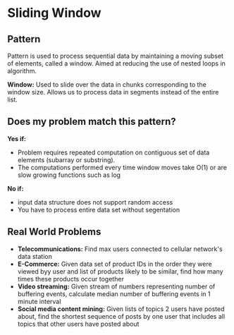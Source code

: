 # Sliding Window

## Pattern

Pattern is used to process sequential data by maintaining a moving subset of elements, called a window. Aimed at reducing the use of nested loops in algorithm.

**Window:** Used to slide over the data in chunks corresponding to the window size. Allows us to process data in segments instead of the entire list.

## Does my problem match this pattern?

**Yes if:**
- Problem requires repeated computation on contiguous set of data elements (subarray or substring).
- The computations performed every time window moves take O(1) or are slow growing functions such as log

**No if:**
- input data structure does not support random access
- You have to process entire data set without segentation

## Real World Problems
- **Telecommunications:** Find max users connected to cellular network's data station
- **E-Commerce:** Given data set of product IDs in the order they were viewed byy user and list of products likely to be similar, find how many times these products occur together
- **Video streaming:** Given stream of numbers representing number of buffering events, calculate median number of buffering events in 1 minute interval
- **Social media content mining:** Given lists of topics 2 users have posted about, find the shortest sequence of posts by one user that includes all topics that other users have posted about

